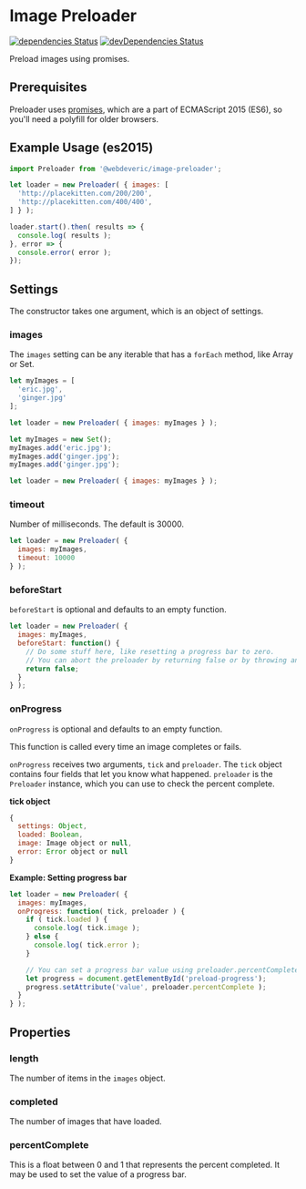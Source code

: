 # Image Preloader

[![dependencies Status](https://david-dm.org/webdeveric/image-preloader/status.svg)](https://david-dm.org/webdeveric/image-preloader)
[![devDependencies Status](https://david-dm.org/webdeveric/image-preloader/dev-status.svg)](https://david-dm.org/webdeveric/image-preloader?type=dev)

Preload images using promises.

## Prerequisites

Preloader uses [promises](https://developer.mozilla.org/en-US/docs/Web/JavaScript/Reference/Global_Objects/Promise), which are a part of ECMAScript 2015 (ES6), so you'll need a polyfill for older browsers.

## Example Usage (es2015)

```javascript
import Preloader from '@webdeveric/image-preloader';

let loader = new Preloader( { images: [
  'http://placekitten.com/200/200',
  'http://placekitten.com/400/400',
] } );

loader.start().then( results => {
  console.log( results );
}, error => {
  console.error( error );
});
```

## Settings

The constructor takes one argument, which is an object of settings.

### images

The `images` setting can be any iterable that has a `forEach` method, like Array or Set.

```javascript
let myImages = [
  'eric.jpg',
  'ginger.jpg'
];

let loader = new Preloader( { images: myImages } );
```

```javascript
let myImages = new Set();
myImages.add('eric.jpg');
myImages.add('ginger.jpg');
myImages.add('ginger.jpg');

let loader = new Preloader( { images: myImages } );
```

### timeout

Number of milliseconds. The default is 30000.

```javascript
let loader = new Preloader( {
  images: myImages,
  timeout: 10000
} );
```

### beforeStart

`beforeStart` is optional and defaults to an empty function.

```javascript
let loader = new Preloader( {
  images: myImages,
  beforeStart: function() {
    // Do some stuff here, like resetting a progress bar to zero.
    // You can abort the preloader by returning false or by throwing an error.
    return false;
  }
} );
```

### onProgress

`onProgress` is optional and defaults to an empty function.

This function is called every time an image completes or fails.

`onProgress` receives two arguments, `tick` and `preloader`.
The `tick` object contains four fields that let you know what happened.
`preloader` is the `Preloader` instance, which you can use to check the percent complete.

**tick object**

```javascript
{
  settings: Object,
  loaded: Boolean,
  image: Image object or null,
  error: Error object or null
}
```

**Example: Setting progress bar**

```javascript
let loader = new Preloader( {
  images: myImages,
  onProgress: function( tick, preloader ) {
    if ( tick.loaded ) {
      console.log( tick.image );
    } else {
      console.log( tick.error );
    }

    // You can set a progress bar value using preloader.percentComplete
    let progress = document.getElementById('preload-progress');
    progress.setAttribute('value', preloader.percentComplete );
  }
} );
```

## Properties

### length

The number of items in the `images` object.

### completed

The number of images that have loaded.

### percentComplete

This is a float between 0 and 1 that represents the percent completed.
It may be used to set the value of a progress bar.
